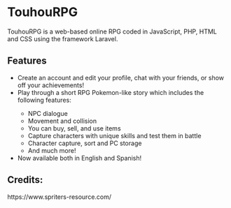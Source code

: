 <h1>TouhouRPG</h1>

TouhouRPG is a web-based online RPG coded in JavaScript, PHP, HTML and CSS using the framework Laravel.


<h2>Features</h2>
<ul>
    <li>Create an account and edit your profile, chat with your friends, or show off your achievements!</li>
    <li>Play through a short RPG Pokemon-like story which includes the following features:</li>
        <ul>
            <li>NPC dialogue</li>
            <li>Movement and collision</li>
            <li>You can buy, sell, and use items</li>
            <li>Capture characters with unique skills and test them in battle</li>
            <li>Character capture, sort and PC storage</li>
            <li>And much more!</li>
        </ul>
    <li>Now available both in English and Spanish!</li>
</ul>

<h2>Credits:</h2>
https://www.spriters-resource.com/
